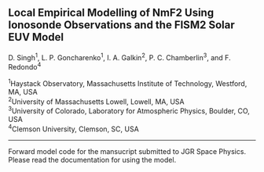 Local Empirical Modelling of NmF2 Using Ionosonde Observations and the FISM2 Solar EUV Model
-----------------------------------------------------
D. Singh<sup>1</sup>, L. P. Goncharenko<sup>1</sup>, I. A. Galkin<sup>2</sup>, P. C. Chamberlin<sup>3</sup>, and F. Redondo<sup>4</sup>

<sup>1</sup>Haystack Observatory, Massachusetts Institute of Technology, Westford, MA, USA  
<sup>2</sup>University of Massachusetts Lowell, Lowell, MA, USA  
<sup>3</sup>University of Colorado, Laboratory for Atmospheric Physics, Boulder, CO, USA  
<sup>4</sup>Clemson University, Clemson, SC, USA

---

Forward model code for the mansucript submitted to JGR Space Physics.
Please read the documentation for using the model.
